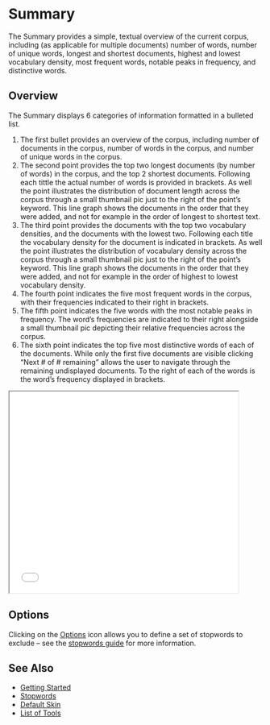 # Summary

The Summary provides a simple, textual overview of the current corpus, including (as applicable for multiple documents) number of words, number of unique words, longest and shortest documents, highest and lowest vocabulary density, most frequent words, notable peaks in frequency, and distinctive words.

## Overview

The Summary displays 6 categories of information formatted in a bulleted list.

1. The first bullet provides an overview of the corpus, including number of documents in the corpus, number of words in the corpus, and number of unique words in the corpus.
1. The second point provides the top two longest documents (by number of words) in the corpus, and the top 2 shortest documents. Following each tittle the actual number of words is provided in brackets. As well the point illustrates the distribution of document length across the corpus through a small thumbnail pic just to the right of the point’s keyword. This line graph shows the documents in the order that they were added, and not for example in the order of longest to shortest text.
1. The third point provides the documents with the top two vocabulary densities, and the documents with the lowest two. Following each title the vocabulary density for the document is indicated in brackets. As well the point illustrates the distribution of vocabulary density across the corpus through a small thumbnail pic just to the right of the point’s keyword. This line graph shows the documents in the order that they were added, and not for example in the order of highest to lowest vocabulary density.
1. The fourth point indicates the five most frequent words in the corpus, with their frequencies indicated to their right in brackets.
1. The fifth point indicates the five words with the most notable peaks in frequency. The word’s frequencies are indicated to their right alongside a small thumbnail pic depicting their relative frequencies across the corpus.
1. The sixth point indicates the top five most distinctive words of each of the documents. While only the first five documents are visible clicking “Next # of # remaining” allows the user to navigate through the remaining undisplayed documents. To the right of each of the words is the word’s frequency displayed in brackets.

<iframe src="../tool/Summary/?corpus=austen" style="width: 90%; height: 400px;"></iframe>

## Options

Clicking on the [Options](#!/guide/options) icon allows you to define a set of stopwords to exclude – see the [stopwords guide](#!/guide/stopwords) for more information.

## See Also

- [Getting Started](#!/guide/start)
- [Stopwords](#!/guide/stopwords)
- [Default Skin](#!/guide/skins-section-default-skin)
- [List of Tools](#!/guide/tools)